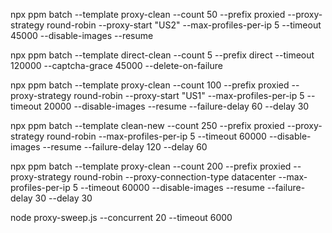 npx ppm batch --template proxy-clean --count 50 --prefix proxied --proxy-strategy round-robin --proxy-start "US2" --max-profiles-per-ip 5 --timeout 45000 --disable-images --resume

npx ppm batch --template direct-clean --count 5 --prefix direct --timeout 120000 --captcha-grace 45000 --delete-on-failure 

npx ppm batch --template proxy-clean --count 100 --prefix proxied --proxy-strategy round-robin --proxy-start "US1" --max-profiles-per-ip 5 --timeout 20000 --disable-images --resume --failure-delay 60 --delay 30

npx ppm batch --template clean-new --count 250 --prefix proxied --proxy-strategy round-robin --max-profiles-per-ip 5 --timeout 60000 --disable-images --resume --failure-delay 120 --delay 60

npx ppm batch --template proxy-clean --count 200 --prefix proxied --proxy-strategy round-robin --proxy-connection-type datacenter --max-profiles-per-ip 5 --timeout 60000 --disable-images --resume --failure-delay 30 --delay 30

node proxy-sweep.js --concurrent 20 --timeout 6000      